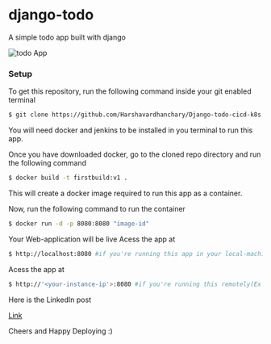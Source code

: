 # django-todo
A simple todo app built with django

![todo App](https://raw.githubusercontent.com/shreys7/django-todo/develop/staticfiles/todoApp.png)
### Setup
To get this repository, run the following command inside your git enabled terminal
```bash
$ git clone https://github.com/Harshavardhanchary/Django-todo-cicd-k8s.git
```
You will need docker and jenkins  to be installed in you terminal to run this app.

Once you have downloaded docker, go to the cloned repo directory and run the following command

```bash
$ docker build -t firstbuild:v1 .
```

This will create a docker image  required to run this app as a container.

Now, run the following command to run the container
```bash
$ docker run -d -p 8080:8080 "image-id"
```

Your Web-application will be live
Acess the app at
````bash
$ http://localhost:8080 #if you're running this app in your local-machine(i.e your personal laptop)
````
Acess the app at
````bash
$ http://'<your-instance-ip'>:8080 #if you're running this remotely(Ex :In ec2) 
````

Here is the LinkedIn post 

[Link](https://www.linkedin.com/posts/harshavardhanchary_django-jenkins-githubwebhook-activity-7313990221627305984-3hJz?utm_source=share&utm_medium=member_desktop&rcm=ACoAADz3mW4B171gTsn6JVIeRfKuamSLnx_jKj4)

Cheers and Happy Deploying :)
